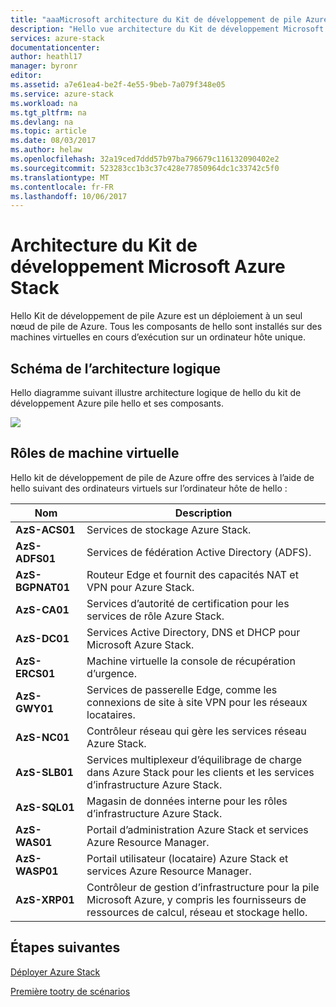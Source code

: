 ```yaml
---
title: "aaaMicrosoft architecture du Kit de développement de pile Azure | Documents Microsoft"
description: "Hello vue architecture du Kit de développement Microsoft Azure pile."
services: azure-stack
documentationcenter: 
author: heathl17
manager: byronr
editor: 
ms.assetid: a7e61ea4-be2f-4e55-9beb-7a079f348e05
ms.service: azure-stack
ms.workload: na
ms.tgt_pltfrm: na
ms.devlang: na
ms.topic: article
ms.date: 08/03/2017
ms.author: helaw
ms.openlocfilehash: 32a19ced7ddd57b97ba796679c116132090402e2
ms.sourcegitcommit: 523283cc1b3c37c428e77850964dc1c33742c5f0
ms.translationtype: MT
ms.contentlocale: fr-FR
ms.lasthandoff: 10/06/2017
---
```

# <a name="microsoft-azure-stack-development-kit-architecture"></a>Architecture du Kit de développement Microsoft Azure Stack
Hello Kit de développement de pile Azure est un déploiement à un seul nœud de pile de Azure. Tous les composants de hello sont installés sur des machines virtuelles en cours d’exécution sur un ordinateur hôte unique. 

## <a name="logical-architecture-diagram"></a>Schéma de l’architecture logique
Hello diagramme suivant illustre architecture logique de hello du kit de développement Azure pile hello et ses composants.

![](media/azure-stack-architecture/image1.png)

## <a name="virtual-machine-roles"></a>Rôles de machine virtuelle
Hello kit de développement de pile de Azure offre des services à l’aide de hello suivant des ordinateurs virtuels sur l’ordinateur hôte de hello :

| Nom | Description |
| ----- | ----- |
| **AzS-ACS01** | Services de stockage Azure Stack.|
| **AzS-ADFS01** | Services de fédération Active Directory (ADFS).  |
| **AzS-BGPNAT01** | Routeur Edge et fournit des capacités NAT et VPN pour Azure Stack. |
| **AzS-CA01** | Services d’autorité de certification pour les services de rôle Azure Stack.|
| **AzS-DC01** | Services Active Directory, DNS et DHCP pour Microsoft Azure Stack.|
| **AzS-ERCS01** | Machine virtuelle la console de récupération d’urgence. |
| **AzS-GWY01** | Services de passerelle Edge, comme les connexions de site à site VPN pour les réseaux locataires.|
| **AzS-NC01** | Contrôleur réseau qui gère les services réseau Azure Stack.  |
| **AzS-SLB01** | Services multiplexeur d’équilibrage de charge dans Azure Stack pour les clients et les services d’infrastructure Azure Stack.  |
| **AzS-SQL01** | Magasin de données interne pour les rôles d’infrastructure Azure Stack.  |
| **AzS-WAS01** | Portail d’administration Azure Stack et services Azure Resource Manager.|
| **AzS-WASP01**| Portail utilisateur (locataire) Azure Stack et services Azure Resource Manager.|
| **AzS-XRP01** | Contrôleur de gestion d’infrastructure pour la pile Microsoft Azure, y compris les fournisseurs de ressources de calcul, réseau et stockage hello.|


## <a name="next-steps"></a>Étapes suivantes
[Déployer Azure Stack](azure-stack-deploy.md)

[Première tootry de scénarios](azure-stack-first-scenarios.md)

